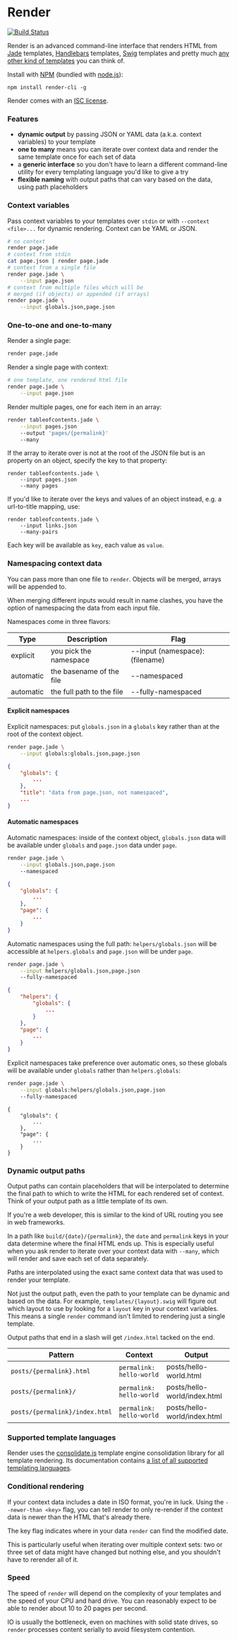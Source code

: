 # Render

[![Build Status](https://travis-ci.org/stdbrouw/render.svg)](https://travis-ci.org/stdbrouw/render)

Render is an advanced command-line interface that renders HTML from [Jade](http://jade-lang.com/) templates, [Handlebars](http://handlebarsjs.com/) templates, [Swig](http://paularmstrong.github.io/swig/) templates and pretty much [any other kind of templates](https://github.com/visionmedia/consolidate.js#supported-template-engines) you can think of.

Install with [NPM](https://www.npmjs.org/) (bundled with [node.js](http://nodejs.org/)): 

```shell
npm install render-cli -g
```

Render comes with an [ISC license](http://en.wikipedia.org/wiki/ISC_license).

### Features

* **dynamic output** by passing JSON or YAML data (a.k.a. context variables) to your template
* **one to many** means you can iterate over context data and render the same template once for each set of data
* a **generic interface** so you don't have to learn a different command-line utility for every templating language you'd like to give a try
* **flexible naming** with output paths that can vary based on the data, using path placeholders

### Context variables

Pass context variables to your templates over `stdin` or with `--context <file>...` for dynamic rendering. Context can be YAML or JSON.

```sh
# no context
render page.jade
# context from stdin
cat page.json | render page.jade
# context from a single file
render page.jade \
    --input page.json
# context from multiple files which will be 
# merged (if objects) or appended (if arrays)
render page.jade \
    --input globals.json,page.json
```

### One-to-one and one-to-many

Render a single page:

```sh
render page.jade
```

Render a single page with context:

```sh
# one template, one rendered html file
render page.jade \
    --input page.json
```

Render multiple pages, one for each item in an array:

```sh
render tableofcontents.jade \
    --input pages.json
    --output 'pages/{permalink}'
    --many
```

If the array to iterate over is not at the root of the JSON file but is an property on an object, specify the key to that property: 

```
render tableofcontents.jade \
    --input pages.json
    --many pages
```

If you'd like to iterate over the keys and values of an object instead, e.g. a url-to-title mapping, use:

```
render tableofcontents.jade \
    --input links.json
    --many-pairs
```

Each key will be available as `key`, each value as `value`.

### Namespacing context data

You can pass more than one file to `render`. Objects will be merged, arrays will be appended to.

When merging different inputs would result in name clashes, you have the option of namespacing
the data from each input file.

Namespaces come in three flavors: 

Type      | Description               | Flag
----------|---------------------------|--------------------------------
explicit  | you pick the namespace    | --input (namespace):(filename)
automatic | the basename of the file  | --namespaced
automatic | the full path to the file | --fully-namespaced

#### Explicit namespaces

Explicit namespaces: put `globals.json` in a `globals` key rather than at the root of the context object.

```sh
render page.jade \
    --input globals:globals.json,page.json
```

```json
{
    "globals": {
        ...
    }, 
    "title": "data from page.json, not namespaced", 
    ...
}
```

#### Automatic namespaces

Automatic namespaces: inside of the context object, `globals.json` data will be available under `globals` and `page.json` data under `page`.

```sh
render page.jade \
    --input globals.json,page.json
    --namespaced
```

```json
{
    "globals": {
        ...
    }, 
    "page": {
        ...
    }
}
```

Automatic namespaces using the full path: `helpers/globals.json` will be accessible at `helpers.globals` and `page.json` will be under `page`.

```sh
render page.jade \
    --input helpers/globals.json,page.json
    --fully-namespaced
```

```json
{
    "helpers": {
        "globals": {
            ...
        }
    }, 
    "page": {
        ...
    }
}
```

Explicit namespaces take preference over automatic ones, so these globals will be available under `globals` rather than `helpers.globals`:

```sh
render page.jade \
    --input globals:helpers/globals.json,page.json
    --fully-namespaced
```

```
{
    "globals": {
        ...
    }, 
    "page": {
        ...
    }
}
```

### Dynamic output paths

Output paths can contain placeholders that will be interpolated to determine the final path to which to write the HTML for each rendered set of context. Think of your output path as a little template of its own.

If you're a web developer, this is similar to the kind of URL routing you see in web frameworks.

In a path like `build/{date}/{permalink}`, the `date` and `permalink` keys in your data determine where the final HTML ends up. This is especially useful when you ask render to iterate over your context data with `--many`, which will render and save each set of data separately.

Paths are interpolated using the exact same context data that was used to render your template.

Not just the output path, even the path to your template can be dynamic and based on the data. For example, `templates/{layout}.swig` will figure out which layout to use by looking for a `layout` key in your context variables. This means a single `render` command isn't limited to rendering just a single template.

Output paths that end in a slash will get `/index.html` tacked on the end.

Pattern                        | Context                  | Output
-------------------------------|--------------------------|-----------------------------
`posts/{permalink}.html`       | `permalink: hello-world` | posts/hello-world.html
`posts/{permalink}/`           | `permalink: hello-world` | posts/hello-world/index.html
`posts/{permalink}/index.html` | `permalink: hello-world` | posts/hello-world/index.html

### Supported template languages

Render uses the [consolidate.js](https://github.com/visionmedia/consolidate.js) template engine consolidation library for all template rendering. Its documentation contains [a list of all supported templating languages](https://github.com/visionmedia/consolidate.js#supported-template-engines).

### Conditional rendering

If your context data includes a date in ISO format, you're in luck. Using the `--newer-than <key>` flag, you can tell render to only re-render if the context data is newer than the HTML that's already there.

The key flag indicates where in your data `render` can find the modified date.

This is particularly useful when iterating over multiple context sets: two or three set of data might have changed but nothing else, and you shouldn't have to rerender all of it.

### Speed

The speed of `render` will depend on the complexity of your templates and the speed of your CPU and hard drive. You can reasonably expect to be able to render about 10 to 20 pages per second.

IO is usually the bottleneck, even on machines with solid state drives, so `render` processes content serially to avoid filesystem contention.
